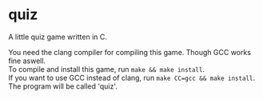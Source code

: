 # quiz
A little quiz game written in C.  

You need the clang compiler for compiling this game. Though GCC works fine aswell.  
To compile and install this game, run `make && make install`.  
If you want to use GCC instead of clang, run `make CC=gcc && make install`.  
The program will be called 'quiz'.
